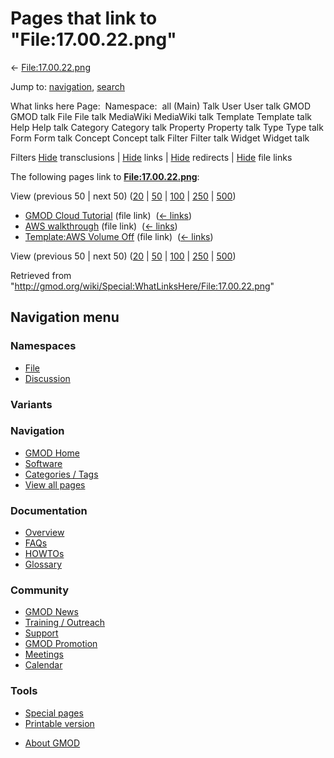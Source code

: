 <div id="mw-page-base" class="noprint">

</div>

<div id="mw-head-base" class="noprint">

</div>

<div id="content" class="mw-body" role="main">

<span id="top"></span>

<div id="mw-js-message" style="display:none;">

</div>



# <span dir="auto">Pages that link to "File:17.00.22.png"</span>

<div id="bodyContent">

<div id="contentSub">

← [File:17.00.22.png](/wiki/File:17.00.22.png "File:17.00.22.png")

</div>

<div id="jump-to-nav" class="mw-jump">

Jump to: [navigation](#mw-navigation), [search](#p-search)

</div>

<div id="mw-content-text">

What links here Page:  Namespace:  all (Main) Talk User User talk GMOD
GMOD talk File File talk MediaWiki MediaWiki talk Template Template talk
Help Help talk Category Category talk Property Property talk Type Type
talk Form Form talk Concept Concept talk Filter Filter talk Widget
Widget talk

Filters
[Hide](/mediawiki/index.php?title=Special:WhatLinksHere/File:17.00.22.png&hidetrans=1 "Special:WhatLinksHere/File:17.00.22.png")
transclusions \|
[Hide](/mediawiki/index.php?title=Special:WhatLinksHere/File:17.00.22.png&hidelinks=1 "Special:WhatLinksHere/File:17.00.22.png")
links \|
[Hide](/mediawiki/index.php?title=Special:WhatLinksHere/File:17.00.22.png&hideredirs=1 "Special:WhatLinksHere/File:17.00.22.png")
redirects \|
[Hide](/mediawiki/index.php?title=Special:WhatLinksHere/File:17.00.22.png&hideimages=1 "Special:WhatLinksHere/File:17.00.22.png")
file links

The following pages link to
**[File:17.00.22.png](/wiki/File:17.00.22.png "File:17.00.22.png")**:

View (previous 50 \| next 50)
([20](/mediawiki/index.php?title=Special:WhatLinksHere/File:17.00.22.png&limit=20 "Special:WhatLinksHere/File:17.00.22.png")
\|
[50](/mediawiki/index.php?title=Special:WhatLinksHere/File:17.00.22.png&limit=50 "Special:WhatLinksHere/File:17.00.22.png")
\|
[100](/mediawiki/index.php?title=Special:WhatLinksHere/File:17.00.22.png&limit=100 "Special:WhatLinksHere/File:17.00.22.png")
\|
[250](/mediawiki/index.php?title=Special:WhatLinksHere/File:17.00.22.png&limit=250 "Special:WhatLinksHere/File:17.00.22.png")
\|
[500](/mediawiki/index.php?title=Special:WhatLinksHere/File:17.00.22.png&limit=500 "Special:WhatLinksHere/File:17.00.22.png"))

- [GMOD Cloud Tutorial](/wiki/GMOD_Cloud_Tutorial "GMOD Cloud Tutorial")
  (file link) ‎ <span class="mw-whatlinkshere-tools">([←
  links](/mediawiki/index.php?title=Special:WhatLinksHere&target=GMOD+Cloud+Tutorial "Special:WhatLinksHere"))</span>
- [AWS walkthrough](/wiki/AWS_walkthrough "AWS walkthrough") (file link)
  ‎ <span class="mw-whatlinkshere-tools">([←
  links](/mediawiki/index.php?title=Special:WhatLinksHere&target=AWS+walkthrough "Special:WhatLinksHere"))</span>
- [Template:AWS Volume
  Off](/wiki/Template:AWS_Volume_Off "Template:AWS Volume Off") (file
  link) ‎ <span class="mw-whatlinkshere-tools">([←
  links](/mediawiki/index.php?title=Special:WhatLinksHere&target=Template%3AAWS+Volume+Off "Special:WhatLinksHere"))</span>

View (previous 50 \| next 50)
([20](/mediawiki/index.php?title=Special:WhatLinksHere/File:17.00.22.png&limit=20 "Special:WhatLinksHere/File:17.00.22.png")
\|
[50](/mediawiki/index.php?title=Special:WhatLinksHere/File:17.00.22.png&limit=50 "Special:WhatLinksHere/File:17.00.22.png")
\|
[100](/mediawiki/index.php?title=Special:WhatLinksHere/File:17.00.22.png&limit=100 "Special:WhatLinksHere/File:17.00.22.png")
\|
[250](/mediawiki/index.php?title=Special:WhatLinksHere/File:17.00.22.png&limit=250 "Special:WhatLinksHere/File:17.00.22.png")
\|
[500](/mediawiki/index.php?title=Special:WhatLinksHere/File:17.00.22.png&limit=500 "Special:WhatLinksHere/File:17.00.22.png"))

</div>

<div class="printfooter">

Retrieved from
"<http://gmod.org/wiki/Special:WhatLinksHere/File:17.00.22.png>"

</div>

<div id="catlinks" class="catlinks catlinks-allhidden">

</div>

<div class="visualClear">

</div>

</div>

</div>

<div id="mw-navigation">

## Navigation menu

<div id="mw-head">



<div id="left-navigation">

<div id="p-namespaces" class="vectorTabs" role="navigation"
aria-labelledby="p-namespaces-label">

### Namespaces

- <span id="ca-nstab-image"><a href="/wiki/File:17.00.22.png" accesskey="c"
  title="View the file page [c]">File</a></span>
- <span id="ca-talk"><a
  href="/mediawiki/index.php?title=File_talk:17.00.22.png&amp;action=edit&amp;redlink=1"
  accesskey="t"
  title="Discussion about the content page [t]">Discussion</a></span>

</div>

<div id="p-variants" class="vectorMenu emptyPortlet" role="navigation"
aria-labelledby="p-variants-label">

### 

### Variants[](#)

<div class="menu">

</div>

</div>

</div>

<div id="right-navigation">





</div>



</div>

</div>

</div>

<div id="mw-panel">

<div id="p-logo" role="banner">

<a href="/wiki/Main_Page"
style="background-image: url(http://gmod.org/images/GMOD-cogs.png);"
title="Visit the main page"></a>

</div>

<div id="p-Navigation" class="portal" role="navigation"
aria-labelledby="p-Navigation-label">

### Navigation

<div class="body">

- <span id="n-GMOD-Home">[GMOD Home](/wiki/Main_Page)</span>
- <span id="n-Software">[Software](/wiki/GMOD_Components)</span>
- <span id="n-Categories-.2F-Tags">[Categories /
  Tags](/wiki/Categories)</span>
- <span id="n-View-all-pages">[View all
  pages](/wiki/Special:AllPages)</span>

</div>

</div>

<div id="p-Documentation" class="portal" role="navigation"
aria-labelledby="p-Documentation-label">

### Documentation

<div class="body">

- <span id="n-Overview">[Overview](/wiki/Overview)</span>
- <span id="n-FAQs">[FAQs](/wiki/Category:FAQ)</span>
- <span id="n-HOWTOs">[HOWTOs](/wiki/Category:HOWTO)</span>
- <span id="n-Glossary">[Glossary](/wiki/Glossary)</span>

</div>

</div>

<div id="p-Community" class="portal" role="navigation"
aria-labelledby="p-Community-label">

### Community

<div class="body">

- <span id="n-GMOD-News">[GMOD News](/wiki/GMOD_News)</span>
- <span id="n-Training-.2F-Outreach">[Training /
  Outreach](/wiki/Training_and_Outreach)</span>
- <span id="n-Support">[Support](/wiki/Support)</span>
- <span id="n-GMOD-Promotion">[GMOD
  Promotion](/wiki/GMOD_Promotion)</span>
- <span id="n-Meetings">[Meetings](/wiki/Meetings)</span>
- <span id="n-Calendar">[Calendar](/wiki/Calendar)</span>

</div>

</div>

<div id="p-tb" class="portal" role="navigation"
aria-labelledby="p-tb-label">

### Tools

<div class="body">

- <span id="t-specialpages"><a href="/wiki/Special:SpecialPages" accesskey="q"
  title="A list of all special pages [q]">Special pages</a></span>
- <span id="t-print"><a
  href="/mediawiki/index.php?title=Special:WhatLinksHere/File:17.00.22.png&amp;printable=yes"
  rel="alternate" accesskey="p"
  title="Printable version of this page [p]">Printable version</a></span>

</div>

</div>

</div>

</div>

<div id="footer" role="contentinfo">

- <span id="footer-places-about">[About
  GMOD](/wiki/GMOD:About "GMOD:About")</span>

<!-- -->






</div>
